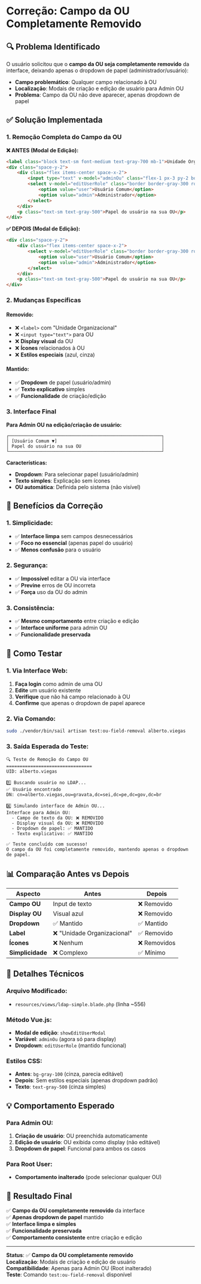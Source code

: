 # Correção: Campo da OU Completamente Removido

## 🔍 **Problema Identificado**

O usuário solicitou que o **campo da OU seja completamente removido** da interface, deixando apenas o dropdown de papel (administrador/usuário):

- **Campo problemático**: Qualquer campo relacionado à OU 
- **Localização**: Modais de criação e edição de usuário para Admin OU
- **Problema**: Campo da OU não deve aparecer, apenas dropdown de papel

## ✅ **Solução Implementada**

### **1. Remoção Completa do Campo da OU**

**❌ ANTES (Modal de Edição):**
```html
<label class="block text-sm font-medium text-gray-700 mb-1">Unidade Organizacional</label>
<div class="space-y-2">
    <div class="flex items-center space-x-2">
        <input type="text" v-model="adminOu" class="flex-1 px-3 py-2 border border-gray-300 rounded-md bg-gray-100" readonly>
        <select v-model="editUserRole" class="border border-gray-300 rounded-md px-3 py-2">
            <option value="user">Usuário Comum</option>
            <option value="admin">Administrador</option>
        </select>
    </div>
    <p class="text-sm text-gray-500">Papel do usuário na sua OU</p>
</div>
```

**✅ DEPOIS (Modal de Edição):**
```html
<div class="space-y-2">
    <div class="flex items-center space-x-2">
        <select v-model="editUserRole" class="border border-gray-300 rounded-md px-3 py-2">
            <option value="user">Usuário Comum</option>
            <option value="admin">Administrador</option>
        </select>
    </div>
    <p class="text-sm text-gray-500">Papel do usuário na sua OU</p>
</div>
```

### **2. Mudanças Específicas**

#### **Removido:**
- ❌ `<label>` com "Unidade Organizacional"
- ❌ `<input type="text">` para OU
- ❌ **Display visual** da OU
- ❌ **Ícones** relacionados à OU
- ❌ **Estilos especiais** (azul, cinza)

#### **Mantido:**
- ✅ **Dropdown** de papel (usuário/admin)
- ✅ **Texto explicativo** simples
- ✅ **Funcionalidade** de criação/edição

### **3. Interface Final**

**Para Admin OU na edição/criação de usuário:**
```
┌─────────────────────────────────────────────────────────┐
│ [Usuário Comum ▼]                                       │
│ Papel do usuário na sua OU                              │
└─────────────────────────────────────────────────────────┘
```

**Características:**
- **Dropdown**: Para selecionar papel (usuário/admin)
- **Texto simples**: Explicação sem ícones
- **OU automática**: Definida pelo sistema (não visível)

## 🎯 **Benefícios da Correção**

### **1. Simplicidade:**
- ✅ **Interface limpa** sem campos desnecessários
- ✅ **Foco no essencial** (apenas papel do usuário)
- ✅ **Menos confusão** para o usuário

### **2. Segurança:**
- ✅ **Impossível** editar a OU via interface
- ✅ **Previne** erros de OU incorreta
- ✅ **Força** uso da OU do admin

### **3. Consistência:**
- ✅ **Mesmo comportamento** entre criação e edição
- ✅ **Interface uniforme** para admin OU
- ✅ **Funcionalidade preservada**

## 🧪 **Como Testar**

### **1. Via Interface Web:**
1. **Faça login** como admin de uma OU
2. **Edite** um usuário existente
3. **Verifique** que não há campo relacionado à OU
4. **Confirme** que apenas o dropdown de papel aparece

### **2. Via Comando:**
```bash
sudo ./vendor/bin/sail artisan test:ou-field-removal alberto.viegas
```

### **3. Saída Esperada do Teste:**
```
🔍 Teste de Remoção do Campo OU
================================
UID: alberto.viegas

1️⃣ Buscando usuário no LDAP...
✅ Usuário encontrado
DN: cn=alberto.viegas,ou=gravata,dc=sei,dc=pe,dc=gov,dc=br

4️⃣ Simulando interface de Admin OU...
Interface para Admin OU:
  - Campo de texto da OU: ❌ REMOVIDO
  - Display visual da OU: ❌ REMOVIDO
  - Dropdown de papel: ✅ MANTIDO
  - Texto explicativo: ✅ MANTIDO

✅ Teste concluído com sucesso!
O campo da OU foi completamente removido, mantendo apenas o dropdown de papel.
```

## 📊 **Comparação Antes vs Depois**

| **Aspecto** | **Antes** | **Depois** |
|-------------|-----------|------------|
| **Campo OU** | Input de texto | ❌ Removido |
| **Display OU** | Visual azul | ❌ Removido |
| **Dropdown** | ✅ Mantido | ✅ Mantido |
| **Label** | ❌ "Unidade Organizacional" | ✅ Removido |
| **Ícones** | ❌ Nenhum | ❌ Removidos |
| **Simplicidade** | ❌ Complexo | ✅ Mínimo |

## 🔧 **Detalhes Técnicos**

### **Arquivo Modificado:**
- `resources/views/ldap-simple.blade.php` (linha ~556)

### **Método Vue.js:**
- **Modal de edição**: `showEditUserModal`
- **Variável**: `adminOu` (agora só para display)
- **Dropdown**: `editUserRole` (mantido funcional)

### **Estilos CSS:**
- **Antes**: `bg-gray-100` (cinza, parecia editável)
- **Depois**: Sem estilos especiais (apenas dropdown padrão)
- **Texto**: `text-gray-500` (cinza simples)

## 💡 **Comportamento Esperado**

### **Para Admin OU:**
1. **Criação de usuário**: OU preenchida automaticamente
2. **Edição de usuário**: OU exibida como display (não editável)
3. **Dropdown de papel**: Funcional para ambos os casos

### **Para Root User:**
- **Comportamento inalterado** (pode selecionar qualquer OU)

## 🎉 **Resultado Final**

✅ **Campo da OU completamente removido** da interface  
✅ **Apenas dropdown de papel** mantido  
✅ **Interface limpa e simples**  
✅ **Funcionalidade preservada**  
✅ **Comportamento consistente** entre criação e edição  

---

**Status**: ✅ **Campo da OU completamente removido**  
**Localização**: Modais de criação e edição de usuário  
**Compatibilidade**: Apenas para Admin OU (Root inalterado)  
**Teste**: Comando `test:ou-field-removal` disponível 